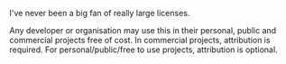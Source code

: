 I've never been a big fan of really large licenses.

Any developer or organisation may use this in their personal, public and commercial projects free of cost. In commercial projects, attribution is required. For personal/public/free to use projects, attribution is optional.
